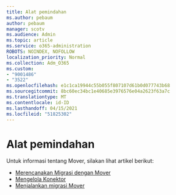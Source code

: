 ```yaml
---
title: Alat pemindahan
ms.author: pebaum
author: pebaum
manager: scotv
ms.audience: Admin
ms.topic: article
ms.service: o365-administration
ROBOTS: NOINDEX, NOFOLLOW
localization_priority: Normal
ms.collection: Adm_O365
ms.custom:
- "9001486"
- "3522"
ms.openlocfilehash: e1c1ca19944c55b055f807107d61b0d077743b68
ms.sourcegitcommit: 8bc60ec34bc1e40685e3976576e04a2623f63a7c
ms.translationtype: MT
ms.contentlocale: id-ID
ms.lasthandoff: 04/15/2021
ms.locfileid: "51825302"
---
```

# <a name="mover"></a>Alat pemindahan

Untuk informasi tentang Mover, silakan lihat artikel berikut:

- [Merencanakan Migrasi dengan Mover](https://docs.microsoft.com/sharepointmigration/mover-plan-migration)
- [Mengelola Konektor](https://docs.microsoft.com/sharepointmigration/mover-manage-connectors)
- [Menjalankan migrasi Mover](https://docs.microsoft.com/sharepointmigration/mover-running-migration)
